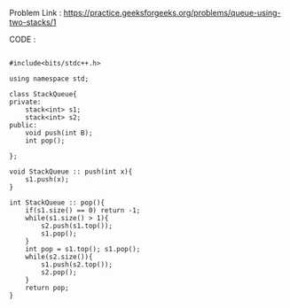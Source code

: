 Problem Link : https://practice.geeksforgeeks.org/problems/queue-using-two-stacks/1

CODE : 

```

#include<bits/stdc++.h>

using namespace std;

class StackQueue{
private:
    stack<int> s1;
    stack<int> s2;
public:
    void push(int B);
    int pop();

};

void StackQueue :: push(int x){
    s1.push(x);
}

int StackQueue :: pop(){
    if(s1.size() == 0) return -1;
    while(s1.size() > 1){
        s2.push(s1.top());
        s1.pop();
    }
    int pop = s1.top(); s1.pop();
    while(s2.size()){
        s1.push(s2.top());
        s2.pop();
    }
    return pop;
}

```